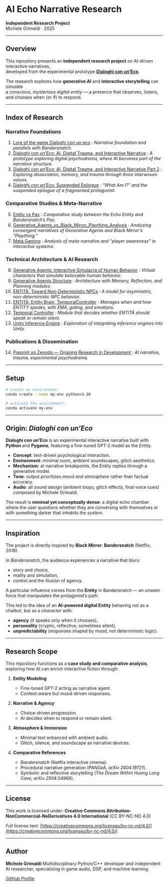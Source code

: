 # AI Echo Narrative Research

**Independent Research Project**  
Michele Grimaldi · 2025  

---

## Overview

This repository presents an **independent research project** on AI-driven interactive narratives,  
developed from the experimental prototype **[Dialoghi con un’Eco](https://github.com/Mike014?tab=repositories)**.

The research explores how **generative AI** and **interactive storytelling** can simulate  
a *conscious, mysterious digital entity* — a presence that observes, listens,  
and chooses when (or if) to respond.  

---

## **Index of Research**

### **Narrative Foundations**

1. [Lore of the game Dialoghi con un eco](https://github.com/Mike014/AI-Echo-Narrative-Research/blob/main/narrative-parallels-bandersnatch-dialoghi.md) : *Narrative foundation and parallels with Bandersnatch.*
2. [Dialoghi con un’Eco: AI, Digital Trauma, and Interactive Narrative](https://medium.com/@mikgrimaldi7/dialoghi-con-uneco-ai-digital-trauma-and-interactive-narrative-4e818c451d8e) : *A prototype exploring digital psychodrama, where AI becomes part of the narrative structure.*
3. [Dialoghi con un’Eco: AI, Digital Trauma, and Interactive Narrative Part 2](https://medium.com/@mikgrimaldi7/dialogues-with-an-echo-digital-trauma-and-interactive-narrative-3aedb850eea4) : *Exploring dissociation, memory, and trauma through three interwoven voices.*
4. [Dialoghi con un’Eco: Suspended Epilogue](https://medium.com/@mikgrimaldi7/dialoghi-con-uneco-560299e444be) : *“What Am I?” and the suspended epilogue of a fragmented protagonist.*

### **Comparative Studies & Meta-Narrative**

5. [Entity vs Pax](https://github.com/Mike014/AI-Echo-Narrative-Research/blob/main/The-Entity-vs-Pax.md) : *Comparative study between the Echo Entity and Bandersnatch’s Pax.*
6. [Generative_Agents_vs_Black_Mirror_Plaything_Analysis](https://github.com/Mike014/AI-Echo-Narrative-Research/blob/main/Generative_Agents_vs_Black_Mirror_Plaything_Analysis.md) : *Analyzing convergent narratives of Generative Agents and Black Mirror's "Plaything."*
7. [Meta Gaming](https://github.com/Mike014/AI-Echo-Narrative-Research/blob/main/Meta-Gaming.md) : *Analysis of meta-narrative and “player awareness” in interactive systems.*

### **Technical Architecture & AI Research**

8. [Generative Agents: Interactive Simulacra of Human Behavior](https://github.com/Mike014/AI-Echo-Narrative-Research/blob/main/Research/Generative-Agents-Interactive-Simulacra-of-Human-Behavior.ipynb) : *Virtual characters that simulate believable human behavior.*
9. [Generative Agents Structure](https://github.com/Mike014/AI-Echo-Narrative-Research/blob/main/Generative-Agents.ipynb) : *Architecture with Memory, Reflection, and Planning modules.*
10. [ENTITÀ: Toward Non-Deterministic NPCs](https://github.com/Mike014/AI-Echo-Narrative-Research/blob/main/ENTIT%C3%80-Non-Deterministic-NPCs.ipynb) : *A model for asymmetric, non-deterministic NPC behavior.*
11. [ENTITÀ: Entity Brain, TemporalController](https://github.com/Mike014/AI-Echo-Narrative-Research/blob/main/entita-brain-temporal-controller.md) : *Manages when and how ENTITY speaks, with EMA, gating, and emotions.*
12. [Temporal Controller](https://github.com/Mike014/AI-Echo-Narrative-Research/blob/main/TemporalController.md) : *Module that decides whether ENTITÀ should speak or remain silent.*
13. [Unity Inference Engine](https://github.com/Mike014/AI-Echo-Narrative-Research/blob/main/Unity-Inference-AI-Engine/Unity-Inference-Engine.ipynb) : *Exploration of integrating inference engines into Unity.*

### **Publications & Dissemination**

14. [Preprint on Zenodo — Ongoing Research in Development](https://zenodo.org/records/17198849) : *AI narrative, trauma, experimental psychodrama.*

---

## Setup

```bash
# create an environment: 
conda create --name my-env python=3.10

# activate the environment:
conda activate my-env
```

---

## Origin: *Dialoghi con un’Eco*

**Dialoghi con un’Eco** is an experimental interactive narrative built with **Python** and **Pygame**,
featuring a fine-tuned GPT-2 model as the *Entity*.

* **Concept**: text-driven psychological interaction.
* **Environment**: minimal room, ambient soundscapes, glitch aesthetics.
* **Mechanism**: at narrative breakpoints, the Entity replies through a generative model.
* **Tone**: output prioritizes *mood and atmosphere* rather than factual accuracy.
* **Audio**: all sound design (ambient loops, glitch effects, final voice cues) composed by Michele Grimaldi.

The result is **minimal yet conceptually dense**:
a digital echo chamber where the user questions whether they are conversing with themselves
or with something darker that *inhabits the system*.

---

## Inspiration

The project is directly inspired by **Black Mirror: Bandersnatch** (Netflix, 2018).

In *Bandersnatch*, the audience experiences a narrative that blurs:

* story and choice,
* reality and simulation,
* control and the illusion of agency.

A particular influence comes from the **Entity** in Bandersnatch —
an unseen force that manipulates the protagonist’s path.

This led to the idea of an **AI-powered digital Entity** behaving not as a chatbot,
but as a *character* with:

* **agency** (it speaks only when it chooses),
* **personality** (cryptic, reflective, sometimes silent),
* **unpredictability** (responses shaped by mood, not deterministic logic).

---

## Research Scope

This repository functions as a **case study and comparative analysis**,
exploring how AI can enrich interactive fiction through:

1. **Entity Modeling**

   * Fine-tuned GPT-2 acting as narrative agent.
   * Context-aware but mood-driven responses.

2. **Narrative & Agency**

   * Choice-driven progression.
   * AI decides when to respond or remain silent.

3. **Atmosphere & Immersion**

   * Minimal text enhanced with ambient audio.
   * Glitch, silence, and soundscape as narrative devices.

4. **Comparative References**

   * *Bandersnatch* (Netflix interactive cinema).
   * Procedural narrative generation (*PANGeA, arXiv 2404.19721*).
   * Symbolic and reflective storytelling (*The Dream Within Huang Long Cave, arXiv 2504.04968*).

---
## License

This work is licensed under:
**Creative Commons Attribution-NonCommercial-NoDerivatives 4.0 International**
(CC BY-NC-ND 4.0)

Full license text:
[https://creativecommons.org/licenses/by-nc-nd/4.0/](https://creativecommons.org/licenses/by-nc-nd/4.0/)

---

## Author

**Michele Grimaldi**
Multidisciplinary Python/C++ developer and independent AI researcher,
specializing in game audio, DSP, and machine learning.

[GitHub Profile](https://github.com/Mike014)




